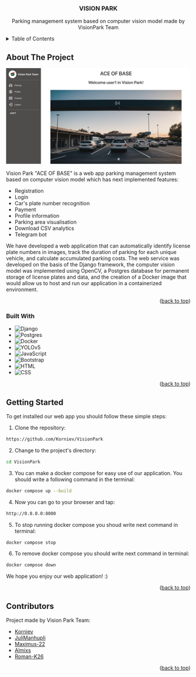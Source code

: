<a name="readme-top"></a>
<br />
<div align="center">
  <h3 align="center">VISION PARK</h3>

  <p align="center">
    Parking management system based on computer vision model made by VisionPark Team
    <br />
  </p>
</div>

<!-- TABLE OF CONTENTS -->
<details>
  <summary>Table of Contents</summary>
  <ol>
    <li>
      <a href="#about-the-project">About The Project</a>
      <ul>
        <li><a href="#built-with">Built With</a></li>
      </ul>
    </li>
    <li>
      <a href="#getting-started">Getting Started</a>
    </li>
    <li><a href="#contributors">Contributors</a></li>
  </ol>
</details>

<!-- ABOUT THE PROJECT -->
## About The Project

![Product Name Screen Shot](https://github.com/Korniev/VisionPark/blob/main/vision_park/vision_park/static/img/main_screen.png)

Vision Park "ACE OF BASE" is a web app parking management system based on computer vision model which has next implemented features:
* Registration
* Login
* Car's plate number recognition
* Payment
* Profile information
* Parking area visualisation
* Download CSV analytics
* Telegram bot

We have developed a web application that can automatically identify license plate numbers in images, track the duration of parking for each unique vehicle, and calculate accumulated parking costs.
The web service was developed on the basis of the Django framework, the computer vision model was implemented using OpenCV, a Postgres database for permanent storage of license plates and data, and the creation of a Docker image that would allow us to host and run our application in a containerized environment.

<p align="right">(<a href="#readme-top">back to top</a>)</p>


### Built With


* ![Django](https://img.shields.io/badge/django-%23092E20.svg?style=for-the-badge&logo=django&logoColor=white)
* ![Postgres](https://img.shields.io/badge/postgres-%23316192.svg?style=for-the-badge&logo=postgresql&logoColor=white)
* ![Docker](https://img.shields.io/badge/docker-blue?style=for-the-badge&logo=docker&logoColor=white)
* ![YOLOv5](https://img.shields.io/badge/yolov5-orange?style=for-the-badge&logo=yolov5&logoColor=white)
* ![JavaScript](https://img.shields.io/badge/javascript-yellow?style=for-the-badge&logo=javascript&logoColor=white)
* ![Bootstrap](https://img.shields.io/badge/bootstrap-purple?style=for-the-badge&logo=bootstrap&logoColor=white)
* ![HTML](https://img.shields.io/badge/html-orange?style=for-the-badge&logo=html5&logoColor=white)
* ![CSS](https://img.shields.io/badge/css-purple?style=for-the-badge&logo=css3&logoColor=white)


<p align="right">(<a href="#readme-top">back to top</a>)</p>


<!-- GETTING STARTED -->
## Getting Started

To get installed our web app you should follow these simple steps:


1. Clone the repository:

```bash
https://github.com/Korniev/VisionPark
```
2. Change to the project's directory:
```bash
cd VisionPark
```

3. You can make a docker compose for easy use of our application. You should write a following command in the terminal:

```bash
docker compose up --build
```

4. Now you can go to your browser and tap:

```bash
http://0.0.0.0:8000
```

5. To stop running docker compose you shoud write next command in terminal:

```bash
docker compose stop
```

6. To remove docker compose you should write next command in terminal:

```bash
docker compose down
```

We hope you enjoy our web application! :)

<p align="right">(<a href="#readme-top">back to top</a>)</p>

<!-- CONTACT -->
## Contributors

Project made by Vision Park Team:
* [Korniev](https://github.com/Korniev)
* [JuliManhupli](https://github.com/JuliManhupli)
* [Maximus-22](https://github.com/Maximus-22)
* [Almixs](https://github.com/Almixs)
* [Roman-K26](https://github.com/Roman-K26)


<p align="right">(<a href="#readme-top">back to top</a>)</p>

